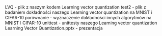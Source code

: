 LVQ - plik z naszym kodem Learning vector quantization
test2 - plik z badaniem dokładności naszego Learning vector quantization na MNIST i CIFAR-10
porównanie - wyznaczenie dokładności innych algorytmów na MNIST I CIFAR-10
unittest - unittesty naszego Learning vector quantization
Learning Vector Quantization.pptx - prezentacja

